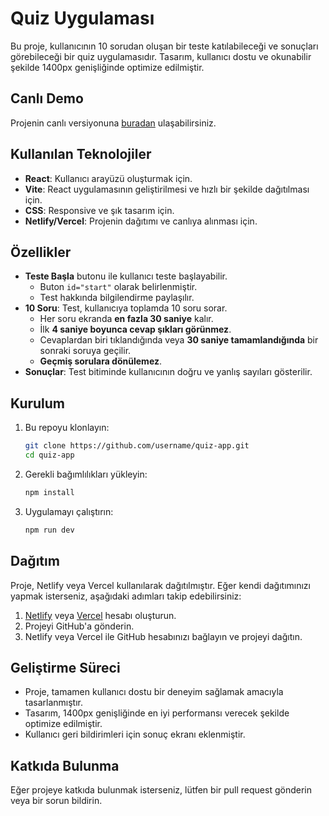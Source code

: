 
# Quiz Uygulaması

Bu proje, kullanıcının 10 sorudan oluşan bir teste katılabileceği ve sonuçları görebileceği bir quiz uygulamasıdır. Tasarım, kullanıcı dostu ve okunabilir şekilde 1400px genişliğinde optimize edilmiştir.

## Canlı Demo

Projenin canlı versiyonuna [buradan](https://questionapppatika.vercel.app) ulaşabilirsiniz.

## Kullanılan Teknolojiler

- **React**: Kullanıcı arayüzü oluşturmak için.
- **Vite**: React uygulamasının geliştirilmesi ve hızlı bir şekilde dağıtılması için.
- **CSS**: Responsive ve şık tasarım için.
- **Netlify/Vercel**: Projenin dağıtımı ve canlıya alınması için.

## Özellikler

- **Teste Başla** butonu ile kullanıcı teste başlayabilir.
  - Buton `id="start"` olarak belirlenmiştir.
  - Test hakkında bilgilendirme paylaşılır.
- **10 Soru**: Test, kullanıcıya toplamda 10 soru sorar.
  - Her soru ekranda **en fazla 30 saniye** kalır.
  - İlk **4 saniye boyunca cevap şıkları görünmez**.
  - Cevaplardan biri tıklandığında veya **30 saniye tamamlandığında** bir sonraki soruya geçilir.
  - **Geçmiş sorulara dönülemez**.
- **Sonuçlar**: Test bitiminde kullanıcının doğru ve yanlış sayıları gösterilir.

## Kurulum

1. Bu repoyu klonlayın:

    ```bash
    git clone https://github.com/username/quiz-app.git
    cd quiz-app
    ```

2. Gerekli bağımlılıkları yükleyin:

    ```bash
    npm install
    ```

3. Uygulamayı çalıştırın:

    ```bash
    npm run dev
    ```

## Dağıtım

Proje, Netlify veya Vercel kullanılarak dağıtılmıştır. Eğer kendi dağıtımınızı yapmak isterseniz, aşağıdaki adımları takip edebilirsiniz:

1. [Netlify](https://www.netlify.com/) veya [Vercel](https://vercel.com/) hesabı oluşturun.
2. Projeyi GitHub'a gönderin.
3. Netlify veya Vercel ile GitHub hesabınızı bağlayın ve projeyi dağıtın.

## Geliştirme Süreci

- Proje, tamamen kullanıcı dostu bir deneyim sağlamak amacıyla tasarlanmıştır.
- Tasarım, 1400px genişliğinde en iyi performansı verecek şekilde optimize edilmiştir.
- Kullanıcı geri bildirimleri için sonuç ekranı eklenmiştir.

## Katkıda Bulunma

Eğer projeye katkıda bulunmak isterseniz, lütfen bir pull request gönderin veya bir sorun bildirin.


